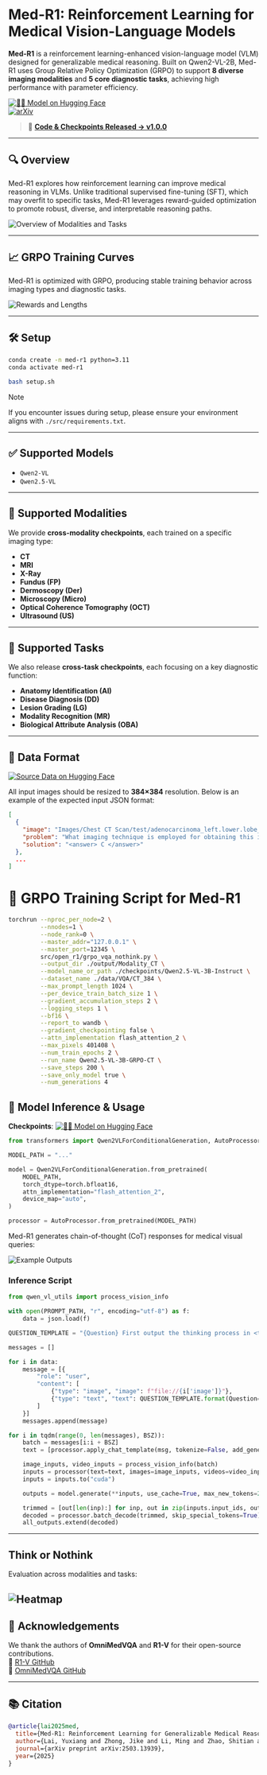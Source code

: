 # Med-R1: Reinforcement Learning for Medical Vision-Language Models

**Med-R1** is a reinforcement learning-enhanced vision-language model (VLM) designed for generalizable medical reasoning. Built on Qwen2-VL-2B, Med-R1 uses Group Relative Policy Optimization (GRPO) to support **8 diverse imaging modalities** and **5 core diagnostic tasks**, achieving high performance with parameter efficiency.

[![🧑‍💻 Model on Hugging Face](https://img.shields.io/badge/HuggingFace-Med--R1-blue?logo=huggingface)](https://huggingface.co/yuxianglai117/Med-R1)  
[![arXiv](https://img.shields.io/badge/arXiv-2503.13939-b31b1b.svg)](https://arxiv.org/abs/2503.13939)

> 🚀 **[Code & Checkpoints Released → v1.0.0](https://github.com/Yuxiang-Lai117/Med-R1/releases/tag/v1.0.0)**

---

## 🔍 Overview

Med-R1 explores how reinforcement learning can improve medical reasoning in VLMs. Unlike traditional supervised fine-tuning (SFT), which may overfit to specific tasks, Med-R1 leverages reward-guided optimization to promote robust, diverse, and interpretable reasoning paths.

![Overview of Modalities and Tasks](Images/fig_data_distribution.png)

---

## 📈 GRPO Training Curves

Med-R1 is optimized with GRPO, producing stable training behavior across imaging types and diagnostic tasks.

![Rewards and Lengths](Images/fig_rewards_length.png)

---

## 🛠️ Setup

```bash
conda create -n med-r1 python=3.11 
conda activate med-r1

bash setup.sh
```

> [!NOTE] 
> If you encounter issues during setup, please ensure your environment aligns with `./src/requirements.txt`.

---

## ✅ Supported Models

- `Qwen2-VL`
- `Qwen2.5-VL`

---

## 🧠 Supported Modalities

We provide **cross-modality checkpoints**, each trained on a specific imaging type:

- **CT**
- **MRI**
- **X-Ray**
- **Fundus (FP)**
- **Dermoscopy (Der)**
- **Microscopy (Micro)**
- **Optical Coherence Tomography (OCT)**
- **Ultrasound (US)**

---

## 🧠 Supported Tasks

We also release **cross-task checkpoints**, each focusing on a key diagnostic function:

- **Anatomy Identification (AI)**
- **Disease Diagnosis (DD)**
- **Lesion Grading (LG)**
- **Modality Recognition (MR)**
- **Biological Attribute Analysis (OBA)**

---

## 📂 Data Format

[![Source Data on Hugging Face](https://img.shields.io/badge/HuggingFace-OmniMedVQA-blue?logo=huggingface)](https://huggingface.co/datasets/foreverbeliever/OmniMedVQA)

All input images should be resized to **384×384** resolution. Below is an example of the expected input JSON format:

```json
[
  {
    "image": "Images/Chest CT Scan/test/adenocarcinoma_left.lower.lobe_T2_N0_M0_Ib/000139 (9).png",
    "problem": "What imaging technique is employed for obtaining this image? A)Mammogram, B)PET, C)CT, D)Fluoroscopy",
    "solution": "<answer> C </answer>"
  },
  ...
]
```

# 🚀 GRPO Training Script for Med-R1
```bash
torchrun --nproc_per_node=2 \
         --nnodes=1 \
         --node_rank=0 \
         --master_addr="127.0.0.1" \
         --master_port=12345 \
         src/open_r1/grpo_vqa_nothink.py \
         --output_dir ./output/Modality_CT \
         --model_name_or_path ./checkpoints/Qwen2.5-VL-3B-Instruct \
         --dataset_name ./data/VQA/CT_384 \
         --max_prompt_length 1024 \
         --per_device_train_batch_size 1 \
         --gradient_accumulation_steps 2 \
         --logging_steps 1 \
         --bf16 \
         --report_to wandb \
         --gradient_checkpointing false \
         --attn_implementation flash_attention_2 \
         --max_pixels 401408 \
         --num_train_epochs 2 \
         --run_name Qwen2.5-VL-3B-GRPO-CT \
         --save_steps 200 \
         --save_only_model true \
         --num_generations 4
```

## 🤖 Model Inference & Usage

**Checkpoints**: [![🧑‍💻 Model on Hugging Face](https://img.shields.io/badge/HuggingFace-Med--R1-blue?logo=huggingface)](https://huggingface.co/yuxianglai117/Med-R1)  

```python
from transformers import Qwen2VLForConditionalGeneration, AutoProcessor

MODEL_PATH = "..."

model = Qwen2VLForConditionalGeneration.from_pretrained(
    MODEL_PATH,
    torch_dtype=torch.bfloat16,
    attn_implementation="flash_attention_2",
    device_map="auto",
)

processor = AutoProcessor.from_pretrained(MODEL_PATH)
```

Med-R1 generates chain-of-thought (CoT) responses for medical visual queries:

![Example Outputs](Images/fig_output.png)

### Inference Script

```python
from qwen_vl_utils import process_vision_info

with open(PROMPT_PATH, "r", encoding="utf-8") as f:
    data = json.load(f)

QUESTION_TEMPLATE = "{Question} First output the thinking process in <think> </think> and final choice (A, B, C, D ...) in <answer> </answer> tags."

messages = []

for i in data:
    message = [{
        "role": "user",
        "content": [
            {"type": "image", "image": f"file://{i['image']}"},
            {"type": "text", "text": QUESTION_TEMPLATE.format(Question=i['problem'])}
        ]
    }]
    messages.append(message)

for i in tqdm(range(0, len(messages), BSZ)):
    batch = messages[i:i + BSZ]
    text = [processor.apply_chat_template(msg, tokenize=False, add_generation_prompt=True) for msg in batch]

    image_inputs, video_inputs = process_vision_info(batch)
    inputs = processor(text=text, images=image_inputs, videos=video_inputs, padding=True, return_tensors="pt")
    inputs = inputs.to("cuda")

    outputs = model.generate(**inputs, use_cache=True, max_new_tokens=256, do_sample=False)

    trimmed = [out[len(inp):] for inp, out in zip(inputs.input_ids, outputs)]
    decoded = processor.batch_decode(trimmed, skip_special_tokens=True)
    all_outputs.extend(decoded)
```

---

## Think or Nothink

Evaluation across modalities and tasks:

![Heatmap](Images/think_nothink.png)
---

## 🙏 Acknowledgements

We thank the authors of **OmniMedVQA** and **R1-V** for their open-source contributions.  
🔗 [R1-V GitHub](https://github.com/Deep-Agent/R1-V)  
🔗 [OmniMedVQA GitHub](https://github.com/OpenGVLab/Multi-Modality-Arena)

---

## 📚 Citation

```bibtex
@article{lai2025med,
  title={Med-R1: Reinforcement Learning for Generalizable Medical Reasoning in Vision-Language Models},
  author={Lai, Yuxiang and Zhong, Jike and Li, Ming and Zhao, Shitian and Yang, Xiaofeng},
  journal={arXiv preprint arXiv:2503.13939},
  year={2025}
}
```
